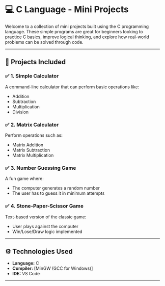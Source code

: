 # 💻 C Language - Mini Projects

Welcome to a collection of mini projects built using the C programming language. These simple programs are great for beginners looking to practice C basics, improve logical thinking, and explore how real-world problems can be solved through code.

---

## 📁 Projects Included

### ✅ 1. **Simple Calculator**
A command-line calculator that can perform basic operations like:
- Addition
- Subtraction
- Multiplication
- Division

### ✅ 2. **Matrix Calculator**
Perform operations such as:
- Matrix Addition
- Matrix Subtraction
- Matrix Multiplication

### ✅ 3. **Number Guessing Game**
A fun game where:
- The computer generates a random number
- The user has to guess it in minimum attempts

### ✅ 4. **Stone-Paper-Scissor Game**
Text-based version of the classic game:
- User plays against the computer
- Win/Lose/Draw logic implemented

---

## ⚙️ Technologies Used

- **Language:** C
- **Compiler:** [MinGW (GCC for Windows)]
- **IDE:** VS Code

---

